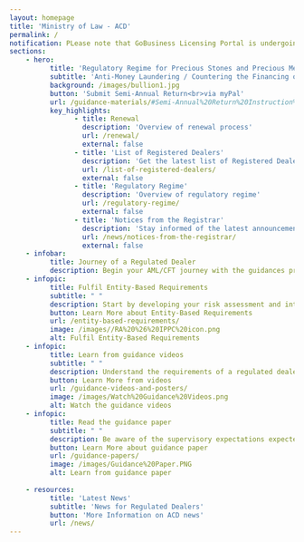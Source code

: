 ```yaml
---
layout: homepage
title: 'Ministry of Law - ACD'
permalink: /
notification: PLease note that GoBusiness Licensing Portal is undergoing maintenance and you may not be able to access it for the time being.
sections:
    - hero:
          title: 'Regulatory Regime for Precious Stones and Precious Metals Dealers'
          subtitle: 'Anti-Money Laundering / Countering the Financing of Terrorism Division (ACD)'
          background: /images/bullion1.jpg
          button: 'Submit Semi-Annual Return<br>via myPal'
          url: /guidance-materials/#Semi-Annual%20Return%20Instruction%20Guide
          key_highlights:
                - title: Renewal
                  description: 'Overview of renewal process'
                  url: /renewal/
                  external: false
                - title: 'List of Registered Dealers'
                  description: 'Get the latest list of Registered Dealers in Singapore'
                  url: /list-of-registered-dealers/
                  external: false
                - title: 'Regulatory Regime'
                  description: 'Overview of regulatory regime'
                  url: /regulatory-regime/
                  external: false
                - title: 'Notices from the Registrar'
                  description: 'Stay informed of the latest announcements'
                  url: /news/notices-from-the-registrar/
                  external: false
    - infobar:
          title: Journey of a Regulated Dealer
          description: Begin your AML/CFT journey with the guidances provided below           
    - infopic:
          title: Fulfil Entity-Based Requirements
          subtitle: " "
          description: Start by developing your risk assessment and internal policies, procedures and controls. Refer to the resources provided in your welcome email.
          button: Learn More about Entity-Based Requirements
          url: /entity-based-requirements/
          image: /images//RA%20%26%20IPPC%20icon.png
          alt: Fulfil Entity-Based Requirements
    - infopic:
          title: Learn from guidance videos
          subtitle: " "
          description: Understand the requirements of a regulated dealer.
          button: Learn More from videos
          url: /guidance-videos-and-posters/
          image: /images/Watch%20Guidance%20Videos.png
          alt: Watch the guidance videos
    - infopic:
          title: Read the guidance paper
          subtitle: " "
          description: Be aware of the supervisory expectations expected on regulated dealers in the precious stones and precious metals dealer sector.
          button: Learn More about guidance paper
          url: /guidance-papers/
          image: /images/Guidance%20Paper.PNG
          alt: Learn from guidance paper      
 
    - resources:
          title: 'Latest News'
          subtitle: 'News for Regulated Dealers'
          button: 'More Information on ACD news'
          url: /news/
---
```

